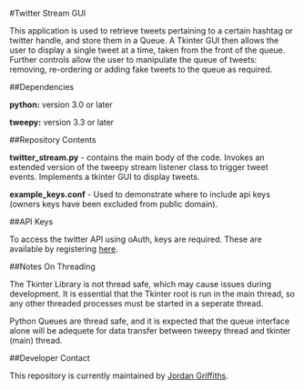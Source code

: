 #Twitter Stream GUI

This application is used to retrieve tweets pertaining to a certain
hashtag or twitter handle, and store them in a Queue. A Tkinter GUI
then allows the user to display a single tweet at a time, taken
from the front of the queue. Further controls allow the user to
manipulate the queue of tweets: removing, re-ordering or adding
fake tweets to the queue as required.

##Dependencies

**python:** version 3.0 or later

**tweepy:** version 3.3 or later


##Repository Contents

**twitter_stream.py** - contains the main body of the code. Invokes an extended
version of the tweepy stream listener class to trigger tweet events.
Implements a tkinter GUI to display tweets.

**example_keys.conf** - Used to demonstrate where to include api keys
(owners keys have been excluded from public domain).

##API Keys

To access the twitter API using oAuth, keys are required.
These are available by registering [here](http://dev.twitter.com).

##Notes On Threading

The Tkinter Library is not thread safe, which may cause issues during
development. It is essential that the Tkinter root is run in the main thread,
so any other threaded processes must be started in a seperate thread.

Python Queues are thread safe, and it is expected that the queue interface
alone will be adequete for data transfer between tweepy thread and tkinter
(main) thread.

##Developer Contact

This repository is currently maintained by [Jordan Griffiths](https://github.com/jordangriffiths01).
